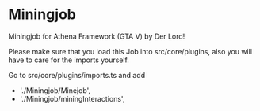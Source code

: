 # Miningjob
Miningjob for Athena Framework (GTA V) by Der Lord!

Please make sure that you load this Job into src/core/plugins, also you will have to care for the imports yourself.

Go to src/core/plugins/imports.ts and add

* './Miningjob/Minejob',
* './Miningjob/miningInteractions',
